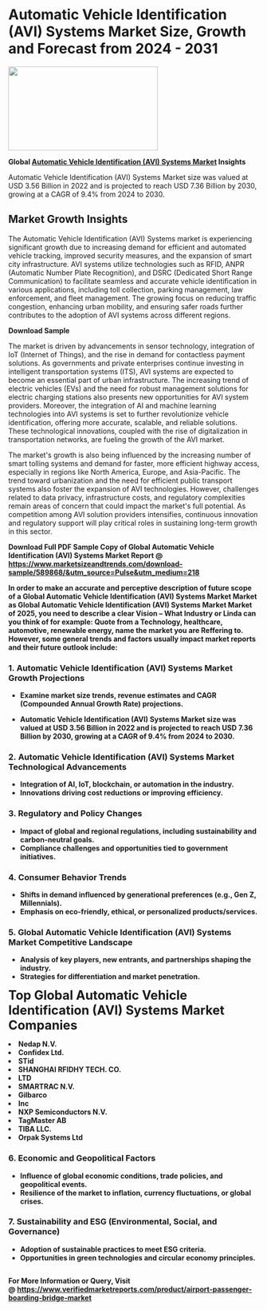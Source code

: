 <H1>Automatic Vehicle Identification (AVI) Systems Market Size, Growth and Forecast from 2024 - 2031</H1><img class="aligncenter size-medium wp-image-584254" src="https://thirdeyenews.in/wp-content/uploads/2024/09/Global-Market-Research-300x168.jpeg" alt="" width="300" height="168" /><p><strong>Global&nbsp;<a href="https://www.marketsizeandtrends.com/download-sample/589868/&amp;utm_source=Pulse&amp;utm_medium=218">Automatic Vehicle Identification (AVI) Systems Market</a> Insights</strong></p><p>Automatic Vehicle Identification (AVI) Systems Market size was valued at USD 3.56 Billion in 2022 and is projected to reach USD 7.36 Billion by 2030, growing at a CAGR of 9.4% from 2024 to 2030.</p><p><h2>Market Growth Insights</h2> <p>The Automatic Vehicle Identification (AVI) Systems market is experiencing significant growth due to increasing demand for efficient and automated vehicle tracking, improved security measures, and the expansion of smart city infrastructure. AVI systems utilize technologies such as RFID, ANPR (Automatic Number Plate Recognition), and DSRC (Dedicated Short Range Communication) to facilitate seamless and accurate vehicle identification in various applications, including toll collection, parking management, law enforcement, and fleet management. The growing focus on reducing traffic congestion, enhancing urban mobility, and ensuring safer roads further contributes to the adoption of AVI systems across different regions.</p> <p><strong>Download Sample</strong></p> <p>The market is driven by advancements in sensor technology, integration of IoT (Internet of Things), and the rise in demand for contactless payment solutions. As governments and private enterprises continue investing in intelligent transportation systems (ITS), AVI systems are expected to become an essential part of urban infrastructure. The increasing trend of electric vehicles (EVs) and the need for robust management solutions for electric charging stations also presents new opportunities for AVI system providers. Moreover, the integration of AI and machine learning technologies into AVI systems is set to further revolutionize vehicle identification, offering more accurate, scalable, and reliable solutions. These technological innovations, coupled with the rise of digitalization in transportation networks, are fueling the growth of the AVI market. <p>The market's growth is also being influenced by the increasing number of smart tolling systems and demand for faster, more efficient highway access, especially in regions like North America, Europe, and Asia-Pacific. The trend toward urbanization and the need for efficient public transport systems also foster the expansion of AVI technologies. However, challenges related to data privacy, infrastructure costs, and regulatory complexities remain areas of concern that could impact the market's full potential. As competition among AVI solution providers intensifies, continuous innovation and regulatory support will play critical roles in sustaining long-term growth in this sector.</p> <p><strong></p><p><span class=""><strong>Download Full PDF Sample Copy of Global Automatic Vehicle Identification (AVI) Systems Market Report</strong> @ <a href="https://www.marketsizeandtrends.com/download-sample/589868/&amp;utm_source=Pulse&amp;utm_medium=218" target="_blank">https://www.marketsizeandtrends.com/download-sample/589868/&amp;utm_source=Pulse&amp;utm_medium=218</a></span></p><p>In order to make an accurate and perceptive description of future scope of a Global&nbsp;Automatic Vehicle Identification (AVI) Systems Market Market as Global&nbsp;Automatic Vehicle Identification (AVI) Systems Market Market of 2025, you need to describe a clear Vision &ndash; What Industry or Linda can you think of for example: Quote from a Technology, healthcare, automotive, renewable energy, name the market you are Reffering to. However, some general trends and factors usually impact market reports and their future outlook include:</p><h3>1.&nbsp;<strong>Automatic Vehicle Identification (AVI) Systems Market Growth Projections</strong></h3><ul><li>Examine market size trends, revenue estimates and CAGR (Compounded Annual Growth Rate) projections.</li><li><p>Automatic Vehicle Identification (AVI) Systems Market size was valued at USD 3.56 Billion in 2022 and is projected to reach USD 7.36 Billion by 2030, growing at a CAGR of 9.4% from 2024 to 2030.</p></li></ul><h3>2.&nbsp;<strong>Automatic Vehicle Identification (AVI) Systems Market Technological Advancements</strong></h3><ul><li>Integration of AI, IoT, blockchain, or automation in the industry.</li><li>Innovations driving cost reductions or improving efficiency.</li></ul><h3>3.&nbsp;<strong>Regulatory and Policy Changes</strong></h3><ul><li>Impact of global and regional regulations, including sustainability and carbon-neutral goals.</li><li>Compliance challenges and opportunities tied to government initiatives.</li></ul><h3>4.&nbsp;<strong>Consumer Behavior Trends</strong></h3><ul><li>Shifts in demand influenced by generational preferences (e.g., Gen Z, Millennials).</li><li>Emphasis on eco-friendly, ethical, or personalized products/services.</li></ul><h3>5.&nbsp;<strong>Global Automatic Vehicle Identification (AVI) Systems Market Competitive Landscape</strong></h3><ul><li>Analysis of key players, new entrants, and partnerships shaping the industry.</li><li>Strategies for differentiation and market penetration.</li></ul><p data-pm-slice="1 1 []"><span style="color: inherit; font-family: inherit; font-size: 25px;">Top Global Automatic Vehicle Identification (AVI) Systems Market Companies</span></p><div class="" data-test-id=""><p><li> Nedap N.V.</li><li> Confidex Ltd.</li><li> STid</li><li> SHANGHAI RFIDHY TECH. CO.</li><li> LTD</li><li> SMARTRAC N.V.</li><li> Gilbarco</li><li> Inc</li><li> NXP Semiconductors N.V.</li><li> TagMaster AB</li><li> TIBA LLC.</li><li> Orpak Systems Ltd</li></p></div><h3>6.&nbsp;<strong>Economic and Geopolitical Factors</strong></h3><ul><li>Influence of global economic conditions, trade policies, and geopolitical events.</li><li>Resilience of the market to inflation, currency fluctuations, or global crises.</li></ul><h3>7.&nbsp;<strong>Sustainability and ESG (Environmental, Social, and Governance)</strong></h3><ul><li>Adoption of sustainable practices to meet ESG criteria.</li><li>Opportunities in green technologies and circular economy principles.</li></ul><h2><strong style="font-size: 14px;">For More Information or Query, Visit @&nbsp;</strong><a style="background-color: #ffffff; font-size: 14px;" href="https://www.marketsizeandtrends.com/report/automatic-vehicle-identification-avi-systems-market/" target="_blank">https://www.verifiedmarketreports.com/product/airport-passenger-boarding-bridge-market</a></h2>
